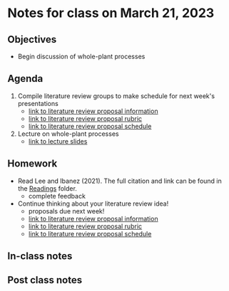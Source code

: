 # Notes for class on March 21, 2023

## Objectives
- Begin discussion of whole-plant processes

## Agenda
1. Compile literature review groups to make schedule for next week's presentations
	- [link to literature review proposal information](../lit_review_proposal/review_proposal_information.md)
	- [link to literature review proposal rubric](../rubrics/review_proposal_rubric.md)
	- [link to literature review proposal schedule](../lit_review_proposal/review_proposal_schedule.md)
2. Lecture on whole-plant processes
	- [link to lecture slides](../lecture_slides/slides_03.21.2023.pdf)

## Homework
- Read Lee and Ibanez (2021). The full citation and link can be found in the 
[Readings](../readings) folder.
	- complete feedback
- Continue thinking about your literature review idea!
	- proposals due next week!
	- [link to literature review proposal information](../lit_review_proposal/review_proposal_information.md)
	- [link to literature review proposal rubric](../rubrics/review_proposal_rubric.md)
	- [link to literature review proposal schedule](../lit_review_proposal/review_proposal_schedule.md)

## In-class notes

## Post class notes